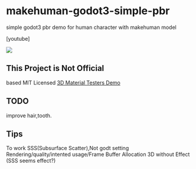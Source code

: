 # makehuman-godot3-simple-pbr
simple godot3 pbr demo for human character with makehuman model


[youtube]

[![](https://img.youtube.com/vi/foIJBWW8HpI/0.jpg)](https://www.youtube.com/watch?v=foIJBWW8HpI)

## This Project is Not Official
based MIT Licensed [3D Material Testers Demo](https://godotengine.org/asset-library/asset/123)

## TODO
improve hair,tooth.

## Tips
To work SSS(Subsurface Scatter),Not godt setting Rendering/quality/intented usage/Frame Buffer Allocation
3D without Effect (SSS seems effect?)


